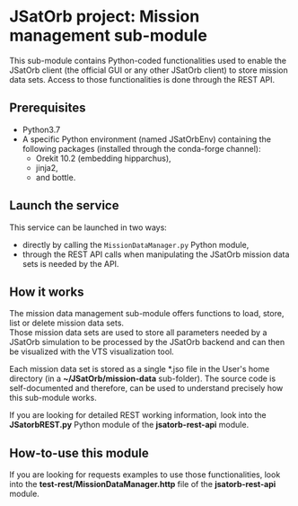 # JSatOrb project: Mission management sub-module

This sub-module contains Python-coded functionalities used to enable the JSatOrb client (the official GUI or any other JSatOrb client) to store mission data sets. Access to those functionalities is done through the REST API.


## Prerequisites

- Python3.7
- A specific Python environment (named JSatOrbEnv) containing the following packages (installed through the conda-forge channel):
    - Orekit 10.2 (embedding hipparchus),
    - jinja2,
    - and bottle.


## Launch the service

This service can be launched in two ways:
- directly by calling the `MissionDataManager.py` Python module,
- through the REST API calls when manipulating the JSatOrb mission data sets is needed by the API. 


## How it works

The mission data management sub-module offers functions to load, store, list or delete mission data sets.  
Those mission data sets are used to store all parameters needed by a JSatOrb simulation to be processed by the JSatOrb backend and can then be visualized with the VTS visualization tool.

Each mission data set is stored as a single *.jso file in the User's home directory (in a **~/JSatOrb/mission-data** sub-folder).
The source code is self-documented and therefore, can be used to understand precisely how this sub-module works.  

If you are looking for detailed REST working information, look into the **JSatorbREST.py** Python module of the **jsatorb-rest-api** module.


## How-to-use this module

If you are looking for requests examples to use those functionalities, look into the **test-rest/MissionDataManager.http** file of the **jsatorb-rest-api** module.
